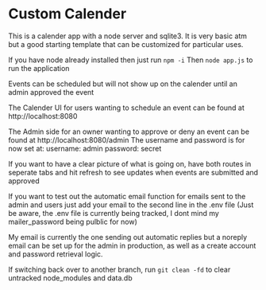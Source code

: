 # Custom Calender

This is a calender app with a node server and sqlite3. It is very basic atm but a good starting template that can be customized for particular uses.

If you have node already installed then just run `npm -i` Then `node app.js` to run the application

Events can be scheduled but will not show up on the calender until an admin approved the event

The Calender UI for users wanting to schedule an event can be found at http://localhost:8080

The Admin side for an owner wanting to approve or deny an event can be found at http://localhost:8080/admin The username and password is for now set at: username: admin password: secret

If you want to have a clear picture of what is going on, have both routes in seperate tabs and hit refresh to see updates when events are submitted and approved

If you want to test out the automatic email function for emails sent to the admin and users just add your email to the second line in the .env file
(Just be aware, the .env file is currently being tracked, I dont mind my mailer_password being pulblic for now)

My email is currently the one sending out automatic replies but a noreply email can be set up for the admin in production, as well as a create account and password retrieval logic.

If switching back over to another branch, run `git clean -fd` to clear untracked node_modules and data.db